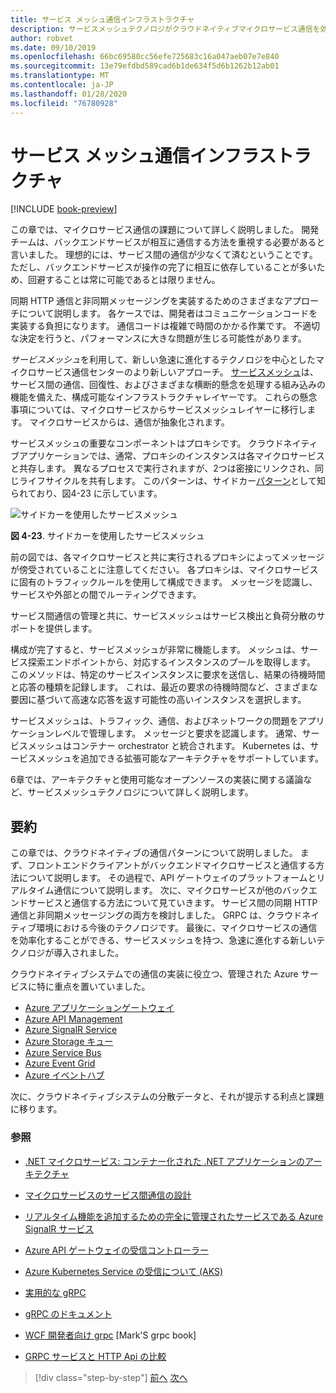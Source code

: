 ```yaml
---
title: サービス メッシュ通信インフラストラクチャ
description: サービスメッシュテクノロジがクラウドネイティブマイクロサービス通信を効率化するしくみについて説明します
author: robvet
ms.date: 09/10/2019
ms.openlocfilehash: 66bc69580cc56efe725683c16a047aeb07e7e840
ms.sourcegitcommit: 13e79efdbd589cad6b1de634f5d6b1262b12ab01
ms.translationtype: MT
ms.contentlocale: ja-JP
ms.lasthandoff: 01/28/2020
ms.locfileid: "76780928"
---
```

# <a name="service-mesh-communication-infrastructure"></a>サービス メッシュ通信インフラストラクチャ

[!INCLUDE [book-preview](../../../includes/book-preview.md)]

この章では、マイクロサービス通信の課題について詳しく説明しました。 開発チームは、バックエンドサービスが相互に通信する方法を重視する必要があると言いました。 理想的には、サービス間の通信が少なくて済むということです。 ただし、バックエンドサービスが操作の完了に相互に依存していることが多いため、回避することは常に可能であるとは限りません。

同期 HTTP 通信と非同期メッセージングを実装するためのさまざまなアプローチについて説明します。 各ケースでは、開発者はコミュニケーションコードを実装する負担になります。 通信コードは複雑で時間のかかる作業です。 不適切な決定を行うと、パフォーマンスに大きな問題が生じる可能性があります。

*サービスメッシュ*を利用して、新しい急速に進化するテクノロジを中心としたマイクロサービス通信センターのより新しいアプローチ。 [サービスメッシュ](https://www.nginx.com/blog/what-is-a-service-mesh/)は、サービス間の通信、回復性、およびさまざまな横断的懸念を処理する組み込みの機能を備えた、構成可能なインフラストラクチャレイヤーです。 これらの懸念事項については、マイクロサービスからサービスメッシュレイヤーに移行します。 マイクロサービスからは、通信が抽象化されます。

サービスメッシュの重要なコンポーネントはプロキシです。 クラウドネイティブアプリケーションでは、通常、プロキシのインスタンスは各マイクロサービスと共存します。 異なるプロセスで実行されますが、2つは密接にリンクされ、同じライフサイクルを共有します。 このパターンは、サイドカー[パターン](https://docs.microsoft.com/azure/architecture/patterns/sidecar)として知られており、図4-23 に示しています。

![サイドカーを使用したサービスメッシュ](./media/service-mesh-with-side-car.png)

**図 4-23**. サイドカーを使用したサービスメッシュ

前の図では、各マイクロサービスと共に実行されるプロキシによってメッセージが傍受されていることに注意してください。 各プロキシは、マイクロサービスに固有のトラフィックルールを使用して構成できます。 メッセージを認識し、サービスや外部との間でルーティングできます。

サービス間通信の管理と共に、サービスメッシュはサービス検出と負荷分散のサポートを提供します。

構成が完了すると、サービスメッシュが非常に機能します。 メッシュは、サービス探索エンドポイントから、対応するインスタンスのプールを取得します。 このメソッドは、特定のサービスインスタンスに要求を送信し、結果の待機時間と応答の種類を記録します。 これは、最近の要求の待機時間など、さまざまな要因に基づいて高速な応答を返す可能性の高いインスタンスを選択します。

サービスメッシュは、トラフィック、通信、およびネットワークの問題をアプリケーションレベルで管理します。 メッセージと要求を認識します。 通常、サービスメッシュはコンテナー orchestrator と統合されます。 Kubernetes は、サービスメッシュを追加できる拡張可能なアーキテクチャをサポートしています。

6章では、アーキテクチャと使用可能なオープンソースの実装に関する議論など、サービスメッシュテクノロジについて詳しく説明します。

## <a name="summary"></a>要約

この章では、クラウドネイティブの通信パターンについて説明しました。 まず、フロントエンドクライアントがバックエンドマイクロサービスと通信する方法について説明します。 その過程で、API ゲートウェイのプラットフォームとリアルタイム通信について説明します。 次に、マイクロサービスが他のバックエンドサービスと通信する方法について見ていきます。 サービス間の同期 HTTP 通信と非同期メッセージングの両方を検討しました。 GRPC は、クラウドネイティブ環境における今後のテクノロジです。 最後に、マイクロサービスの通信を効率化することができる、サービスメッシュを持つ、急速に進化する新しいテクノロジが導入されました。

クラウドネイティブシステムでの通信の実装に役立つ、管理された Azure サービスに特に重点を置いていました。

- [Azure アプリケーションゲートウェイ](https://docs.microsoft.com/azure/application-gateway/overview)
- [Azure API Management](https://azure.microsoft.com/services/api-management/)
- [Azure SignalR Service](https://azure.microsoft.com/services/signalr-service/)
- [Azure Storage キュー](https://docs.microsoft.com/azure/storage/queues/storage-queues-introduction)
- [Azure Service Bus](https://docs.microsoft.com/azure/service-bus-messaging/service-bus-messaging-overview)
- [Azure Event Grid](https://docs.microsoft.com/azure/event-grid/overview)
- [Azure イベントハブ](https://azure.microsoft.com/services/event-hubs/)

次に、クラウドネイティブシステムの分散データと、それが提示する利点と課題に移ります。

### <a name="references"></a>参照

- [.NET マイクロサービス: コンテナー化された .NET アプリケーションのアーキテクチャ](https://dotnet.microsoft.com/download/thank-you/microservices-architecture-ebook)

- [マイクロサービスのサービス間通信の設計](https://docs.microsoft.com/azure/architecture/microservices/design/interservice-communication)

- [リアルタイム機能を追加するための完全に管理されたサービスである Azure SignalR サービス](https://azure.microsoft.com/blog/azure-signalr-service-a-fully-managed-service-to-add-real-time-functionality/)

- [Azure API ゲートウェイの受信コントローラー](https://azure.github.io/application-gateway-kubernetes-ingress/)

- [Azure Kubernetes Service の受信について (AKS)](https://vincentlauzon.com/2018/10/10/about-ingress-in-azure-kubernetes-service-aks/)

- [実用的な gRPC](https://www.worldcat.org/title/practical-grpc/oclc/1042342319)

- [gRPC のドキュメント](https://grpc.io/docs/guides/)

- [WCF 開発者向け grpc](https://bing.com) [Mark'S grpc book]

- [GRPC サービスと HTTP Api の比較](https://docs.microsoft.com/aspnet/core/grpc/comparison?view=aspnetcore-3.0)

>[!div class="step-by-step"]
>[前へ](rest-grpc.md)
>[次へ](Database-per-microservice.md)
